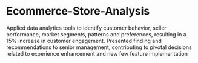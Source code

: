 # Ecommerce-Store-Analysis
Applied data analytics tools to identify customer behavior, seller performance, market segments, patterns and preferences, resulting in a 15% increase in customer engagement. Presented finding and recommendations to senior management, contributing to pivotal decisions related to experience enhancement and new few feature implementation
